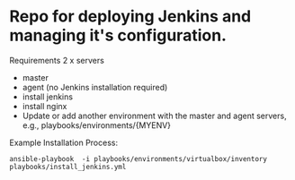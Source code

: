 # Repo for deploying Jenkins and managing it's configuration.


Requirements
2 x servers
 - master
 - agent (no Jenkins installation required)
- install jenkins
- install nginx
- Update or add another environment with the master and agent servers, e.g., playbooks/environments/{MYENV}


Example Installation Process:

```
ansible-playbook  -i playbooks/environments/virtualbox/inventory playbooks/install_jenkins.yml
```



